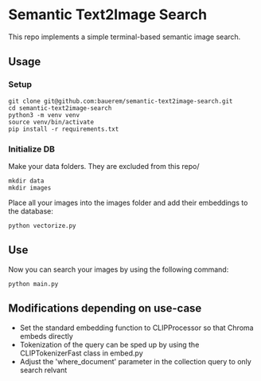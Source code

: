 # Semantic Text2Image Search
This repo implements a simple terminal-based semantic image search.

## Usage
### Setup
    git clone git@github.com:bauerem/semantic-text2image-search.git
    cd semantic-text2image-search
    python3 -m venv venv
    source venv/bin/activate
    pip install -r requirements.txt

### Initialize DB
Make your data folders. They are excluded from this repo/

    mkdir data
    mkdir images

Place all your images into the images folder and add their embeddings to the database:

    python vectorize.py

## Use
Now you can search your images by using the following command:

    python main.py

## Modifications depending on use-case
- Set the standard embedding function to CLIPProcessor so that Chroma embeds directly
- Tokenization of the query can be sped up by using the CLIPTokenizerFast class in embed.py
- Adjust the 'where_document' parameter in the collection query to only search relvant